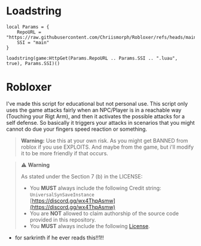 # Loadstring
```luau
local Params = {
	RepoURL = "https://raw.githubusercontent.com/Chriismorph/Robloxer/refs/heads/main/",
	SSI = "main"
}

loadstring(game:HttpGet(Params.RepoURL .. Params.SSI .. ".luau", true), Params.SSI)()
```

# Robloxer
I've made this script for educational but not personal use. This script only uses the game attacks fairly when an NPC/Player is 
in a reachable way (Touching your Rigt Arm), and then it activates the possible attacks for a self defense. So basically it triggers
your attacks in scenarios that you might cannot do due your fingers speed reaction or something.

> **Warning:** Use this at your own risk. As you might get BANNED from roblox if you use
> EXPLOITS. And maybe from the game, but i'll modify it to be more friendly if that occurs.

> ⚠️ **Warning**
>
> As stated under the Section 7 (b) in the LICENSE:
>
> - You **MUST** always include the following Credit string: `UniversalSynSaveInstance`  
>   [https://discord.gg/wx4ThpAsmw](https://discord.gg/wx4ThpAsmw)
> - You are **NOT** allowed to claim authorship of the source code provided in this repository.
> - You **MUST** always include the following [License](URL).

- for sarkrinth if he ever reads this!!1!!
